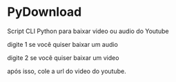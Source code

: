 # PyDownload
Script CLI Python para baixar video ou audio do Youtube

digite 1 se você quiser baixar um audio

digite 2 se você quiser baixar um video

após isso, cole a url do video do youtube.
